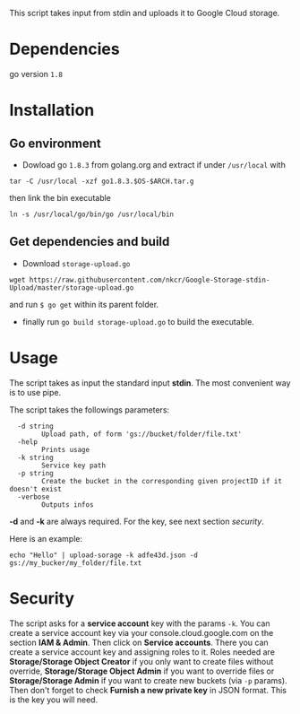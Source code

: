 This script takes input from stdin and uploads it to Google Cloud storage.

# Dependencies

go version `1.8`

# Installation

## Go environment

* Dowload go `1.8.3` from golang.org and extract if under `/usr/local` with 

```
tar -C /usr/local -xzf go1.8.3.$OS-$ARCH.tar.g
```
then link the bin executable 

```
ln -s /usr/local/go/bin/go /usr/local/bin
```

## Get dependencies and build

* Download `storage-upload.go`

```
wget https://raw.githubusercontent.com/nkcr/Google-Storage-stdin-Upload/master/storage-upload.go
```
 
and run `$ go get` within its parent folder.
* finally run `go build storage-upload.go` to build the executable.

# Usage

The script takes as input the standard input **stdin**. The most convenient way is to use pipe.

The script takes the followings parameters:

```
  -d string
        Upload path, of form 'gs://bucket/folder/file.txt'
  -help
        Prints usage
  -k string
        Service key path
  -p string
        Create the bucket in the corresponding given projectID if it doesn't exist
  -verbose
        Outputs infos
```

**-d** and **-k** are always required. For the key, see next section *security*.

Here is an example:

```
echo "Hello" | upload-sorage -k adfe43d.json -d gs://my_bucker/my_folder/file.txt
```

# Security

The script asks for a **service account** key with the params `-k`. You can create a service account key via your console.cloud.google.com on the section **IAM & Admin**. Then click on **Service accounts**. There you can create a service account key and assigning roles to it. Roles needed are **Storage/Storage Object Creator** if you only want to create files without override, **Storage/Storage Object Admin** if you want to override files or **Storage/Storage Admin** if you want to create new buckets (via `-p` params). Then don't forget to check **Furnish a new private key** in JSON format. This is the key you will need.